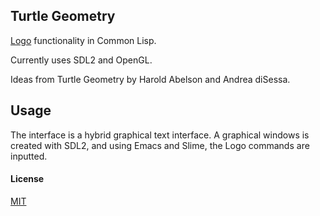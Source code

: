 ## Turtle Geometry

[Logo](https://en.wikipedia.org/wiki/Logo_(programming_language)) functionality in Common Lisp.

Currently uses SDL2 and OpenGL.

Ideas from Turtle Geometry by Harold Abelson and Andrea diSessa.

## Usage

The interface is a hybrid graphical text interface. A graphical
windows is created with SDL2, and using Emacs and Slime, the Logo
commands are inputted.


#### License

[MIT](LICENSE)
